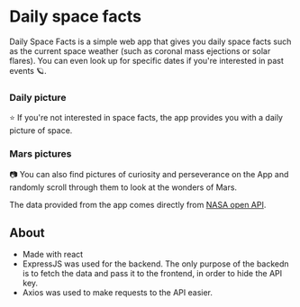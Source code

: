 # Daily space facts

Daily Space Facts is a simple web app that gives you daily space facts such as the current space weather (such as coronal mass ejections or solar flares). You can even look up for specific dates if you're interested in past events :ringed_planet:.

### Daily picture
:star: If you're not interested in space facts, the app provides you with a daily picture of space.

### Mars pictures
:camera: You can also find pictures of curiosity and perseverance on the App and randomly scroll through them to look at the wonders of Mars.

The data provided from the app comes directly from [NASA open API](https://api.nasa.gov/).


## About
- Made with react
- ExpressJS was used for the backend. The only purpose of the backedn is to fetch the data and pass it to the frontend, in order to hide the API key.
- Axios was used to make requests to the API easier.